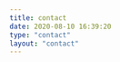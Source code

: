 ```yaml
---
title: contact
date: 2020-08-10 16:39:20
type: "contact"
layout: "contact"
---
```


<!-- 暂不开启留言页 -->